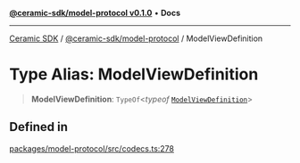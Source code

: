 [**@ceramic-sdk/model-protocol v0.1.0**](../README.md) • **Docs**

***

[Ceramic SDK](../../../README.md) / [@ceramic-sdk/model-protocol](../README.md) / ModelViewDefinition

# Type Alias: ModelViewDefinition

> **ModelViewDefinition**: `TypeOf`\<*typeof* [`ModelViewDefinition`](../variables/ModelViewDefinition.md)\>

## Defined in

[packages/model-protocol/src/codecs.ts:278](https://github.com/ceramicstudio/ceramic-sdk/blob/2df74ee449b4c48a3a1f531066c64854fe2dc5dd/packages/model-protocol/src/codecs.ts#L278)
